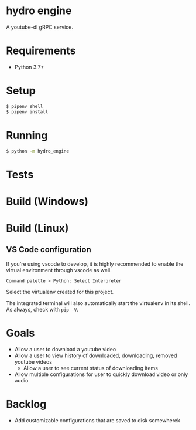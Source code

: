 # hydro engine
A youtube-dl gRPC service.

# Requirements

- Python 3.7+

# Setup

```bash
$ pipenv shell
$ pipenv install
```

# Running

```bash
$ python -m hydro_engine
```

# Tests

# Build (Windows)

# Build (Linux)

## VS Code configuration
If you're using vscode to develop, it is highly recommended to enable the
virtual environment through vscode as well.

`Command palette > Python: Select Interpreter`

Select the virtualenv created for this project.

The integrated terminal will also automatically start the virtualenv in its
shell. As always, check with `pip -V`.

# Goals
- Allow a user to download a youtube video
- Allow a user to view history of downloaded, downloading, removed youtube videos 
    - Allow a user to see current status of downloading items
- Allow multiple configurations for user to quickly download video or only audio

# Backlog
- Add customizable configurations that are saved to disk somewherek
